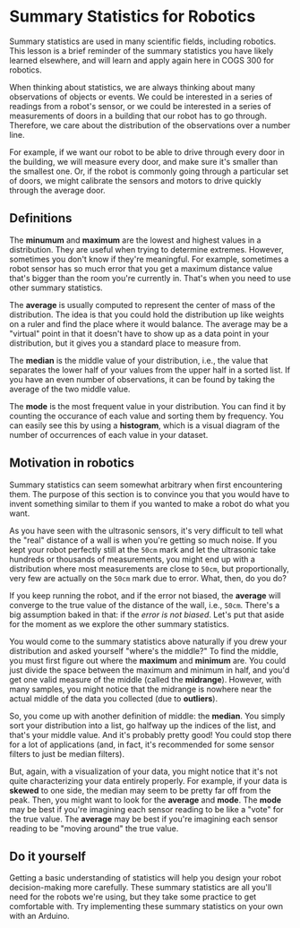# Summary Statistics for Robotics
Summary statistics are used in many scientific fields, including robotics. This lesson is a brief reminder of the summary statistics you have likely learned elsewhere, and will learn and apply again here in COGS 300 for robotics.

When thinking about statistics, we are always thinking about many observations of objects or events. We could be interested in a series of readings from a robot's sensor, or we could be interested in a series of measurements of doors in a building that our robot has to go through. Therefore, we care about the distribution of the observations over a number line.

For example, if we want our robot to be able to drive through every door in the building, we will measure every door, and make sure it's smaller than the smallest one. Or, if the robot is commonly going through a particular set of doors, we might calibrate the sensors and motors to drive quickly through the average door.

## Definitions

The **minumum** and **maximum** are the lowest and highest values in a distribution. They are useful when trying to determine extremes. However, sometimes you don't know if they're meaningful. For example, sometimes a robot sensor has so much error that you get a maximum distance value that's bigger than the room you're currently in. That's when you need to use other summary statistics.

The **average** is usually computed to represent the center of mass of the distribution. The idea is that you could hold the distribution up like weights on a ruler and find the place where it would balance. The average may be a "virtual" point in that it doesn't have to show up as a data point in your distribution, but it gives you a standard place to measure from.

The **median** is the middle value of your distribution, i.e., the value that separates the lower half of your values from the upper half in a sorted list. If you have an even number of observations, it can be found by taking the average of the two middle value.

The **mode** is the most frequent value in your distribution. You can find it by counting the occurance of each value and sorting them by frequency. You can easily see this by using a **histogram**, which is a visual diagram of the number of occurrences of each value in your dataset.

## Motivation in robotics
Summary statistics can seem somewhat arbitrary when first encountering them. The purpose of this section is to convince you that you would have to invent something similar to them if you wanted to make a robot do what you want.

As you have seen with the ultrasonic sensors, it's very difficult to tell what the "real" distance of a wall is when you're getting so much noise. If you kept your robot perfectly still at the `50cm` mark and let the ultrasonic take hundreds or thousands of measurements, you might end up with a distribution where most measurements are close to `50cm`, but proportionally, very few are actually on the `50cm` mark due to error. What, then, do you do?

If you keep running the robot, and if the error not biased, the **average** will converge to the true value of the distance of the wall, i.e., `50cm`. There's a big assumption baked in that: if the *error is not biased*. Let's put that aside for the moment as we explore the other summary statistics.

You would come to the summary statistics above naturally if you drew your distribution and asked yourself "where's the middle?" To find the middle, you must first figure out where the **maximum** and **minimum** are. You could just divide the space between the maximum and minimum in half, and you'd get one valid measure of the middle (called the **midrange**). However, with many samples, you might notice that the midrange is nowhere near the actual middle of the data you collected (due to **outliers**). 

So, you come up with another definition of middle: the **median**. You simply sort your distribution into a list, go halfway up the indices of the list, and that's your middle value. And it's probably pretty good! You could stop there for a lot of applications (and, in fact, it's recommended for some sensor filters to just be median filters).

But, again, with a visualization of your data, you might notice that it's not quite characterizing your data entirely properly. For example, if your data is **skewed** to one side, the median may seem to be pretty far off from the peak. Then, you might want to look for the **average** and **mode**. The **mode** may be best if you're imagining each sensor reading to be like a "vote" for the true value. The **average** may be best if you're imagining each sensor reading to be "moving around" the true value.

## Do it yourself
Getting a basic understanding of statistics will help you design your robot decision-making more carefully. These summary statistics are all you'll need for the robots we're using, but they take some practice to get comfortable with. Try implementing these summary statistics on your own with an Arduino.